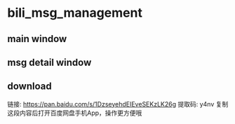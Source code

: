 # bili_msg_management

## main window

## msg detail window

## download
 链接: https://pan.baidu.com/s/1DzseyehdEIEveSEKzLK26g 提取码: y4nv 复制这段内容后打开百度网盘手机App，操作更方便哦
